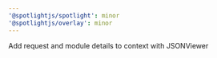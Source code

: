 ```yaml
---
'@spotlightjs/spotlight': minor
'@spotlightjs/overlay': minor
---
```


Add request and module details to context with JSONViewer
